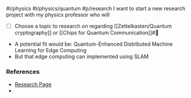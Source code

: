 #i/physics #i/physics/quantum #p/research
I want to start a new research project with my physics professor who will 
- [ ] Choose a topic to research on regarding [[Zettelkasten/Quantum cryptography]] or [[Chips for Quantum Communication]]#🔽 
- A potential fit would be: Quantum-Enhanced Distributed Machine Learning for Edge Computing
- But that edge computing can implemented using SLAM
### References
- [Research Page](https://orcid.org/0000-0003-2822-9395) 
- 